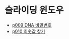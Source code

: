 # 슬라이딩 윈도우
- [p009 DNA 비밀번호](https://www.acmicpc.net/problem/12891)
- [p010 최솟값 찾기](https://www.acmicpc.net/problem/11003)